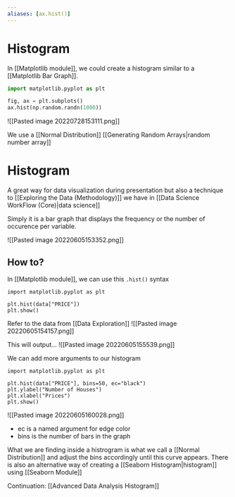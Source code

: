 ```yaml
---
aliases: [ax.hist()]
---
```

# Histogram
In [[Matplotlib module]], we could create a histogram similar to a [[Matplotlib Bar Graph]]. 
```python
import matplotlib.pyplot as plt

fig, ax = plt.subplots()
ax.hist(np.random.randn(1000))
```
![[Pasted image 20220728153111.png]]


We use a [[Normal Distribution]]  [[Generating Random Arrays|random number array]]

# Histogram
A great way for data visualization during presentation but also a technique to [[Exploring the Data (Methodology)]] we have in [[Data Science WorkFlow (Core)|data science]]

Simply it is a bar graph that displays the frequency or the number of occurence per variable.

![[Pasted image 20220605153352.png]]


## How to?
In [[Matplotlib module]], we can use this `.hist()` syntax

```
import matplotlib.pyplot as plt

plt.hist(data["PRICE"])
plt.show()
```

Refer to the data from [[Data Exploration]]
![[Pasted image 20220605154157.png]]

This will output... 
![[Pasted image 20220605155539.png]]

We can add more arguments to our histogram

```
import matplotlib.pyplot as plt

plt.hist(data["PRICE"], bins=50, ec="black")
plt.ylabel("Number of Houses")
plt.xlabel("Prices")
plt.show()
```

![[Pasted image 20220605160028.png]]

- ec is a named argument for edge color
- bins is the number of bars in the graph

What we are finding inside a histrogram is what we call a [[Normal Distribution]] and adjust the bins accordingly until this curve appears.
There is also an alternative way of creating a [[Seaborn Histogram|histogram]] using [[Seaborn Module]]

Continuation: [[Advanced Data Analysis Histogram]]

